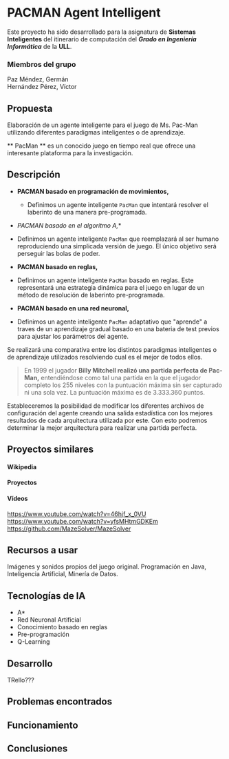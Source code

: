 # PACMAN Agent Intelligent

Este proyecto ha sido desarrollado para la asignatura de **Sistemas Inteligentes** del itinerario de computación del **_Grado en Ingeniería Informática_** de la **ULL**.

### Miembros del grupo
Paz Méndez, Germán  
Hernández Pérez, Víctor

## Propuesta
Elaboración de un agente inteligente para el juego de Ms. Pac-Man utilizando diferentes paradigmas inteligentes o de aprendizaje.

>   
** PacMan ** es un conocido juego en tiempo real que ofrece una interesante plataforma para la investigación.   

## Descripción

+ **PACMAN basado en programación de movimientos,**
  * Definimos un agente inteligente `PacMan` que intentará resolver el laberinto de una manera pre-programada.


+ **PACMAN basado en el algoritmo A*,**
 * Definimos un agente inteligente `PacMan` que reemplazará al ser humano reproduciendo una simplicada versión de juego. El único objetivo será perseguir las bolas de poder.


+ **PACMAN basado en reglas,**
 * Definimos un agente inteligente `PacMan` basado en reglas. Este representará una estrategia dinámica para el juego en lugar de un método de resolución de laberinto pre-programada.


+ **PACMAN basado en una red neuronal,**
 * Definimos un agente inteligente `PacMan` adaptativo que "aprende" a traves de un aprendizaje gradual basado en una bateria de test previos para ajustar los parámetros del agente.


Se realizará una comparativa entre los distintos paradigmas inteligentes o de aprendizaje utilizados resolviendo cual es el mejor de todos ellos.


> En 1999 el jugador **Billy Mitchell realizó una partida perfecta de Pac-Man,** entendiéndose como tal una partida en la que el jugador completo los 255 niveles con la puntuación máxima sin ser capturado ni una sola vez. La puntuación máxima es de 3.333.360 puntos.

Estableceremos la posibilidad de modificar los diferentes archivos de configuración del agente creando una salida estadística con los mejores resultados de cada arquitectura utilizada por este. Con esto podremos determinar la mejor arquitectura para realizar una partida perfecta.


## Proyectos similares
#### Wikipedia
#### Proyectos
#### Vídeos
https://www.youtube.com/watch?v=46hjf_x_0VU  
https://www.youtube.com/watch?v=yfsMHtmGDKEm
https://github.com/MazeSolver/MazeSolver

## Recursos a usar
Imágenes y sonidos propios del juego original.
Programación en Java, Inteligencia Artificial, Minería de Datos.

## Tecnologías de IA
* A*
* Red Neuronal Artificial
* Conocimiento basado en reglas
* Pre-programación
* Q-Learning

## Desarrollo
TRello???

## Problemas encontrados
## Funcionamiento
## Conclusiones
